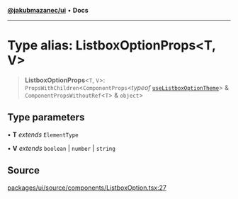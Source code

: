 [**@jakubmazanec/ui**](../README.md) • **Docs**

---

# Type alias: ListboxOptionProps\<T, V\>

> **ListboxOptionProps**\<`T`, `V`\>: `PropsWithChildren`\<`ComponentProps`\<_typeof_
> [`useListboxOptionTheme`](../functions/useListboxOptionTheme.md)\> &
> `ComponentPropsWithoutRef`\<`T`\> & `object`\>

## Type parameters

• **T** _extends_ `ElementType`

• **V** _extends_ `boolean` \| `number` \| `string`

## Source

[packages/ui/source/components/ListboxOption.tsx:27](https://github.com/jakubmazanec/tools/blob/ff982fbbc1a4d22edeaae8b283ad7d8de4b15bd8/packages/ui/source/components/ListboxOption.tsx#L27)
